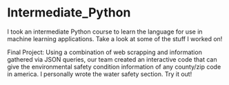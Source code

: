 # Intermediate_Python
I took an intermediate Python course to learn the language for use in machine learning applications. Take a look at some of the stuff I worked on!

Final Project:
Using a combination of web scrapping and information gathered via JSON queries, our team created an interactive code that can give the environmental safety condition information of any county/zip code in america. I personally wrote the water safety section. Try it out!
